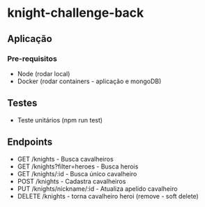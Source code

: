 # knight-challenge-back

## Aplicação

### Pre-requisitos

- Node (rodar local)
- Docker (rodar containers - aplicação e mongoDB)

## Testes

- Teste unitários (npm run test)

## Endpoints

- GET /knights - Busca cavalheiros
- GET /knights?filter=heroes - Busca herois
- GET /knights/:id - Busca único cavalheiro
- POST /knights - Cadastra cavalheiros
- PUT /knights/nickname/:id - Atualiza apelido cavalheiro
- DELETE /knights - torna cavalheiro heroi (remove - soft delete)
